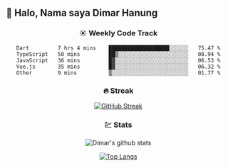 ## 👋 Halo, Nama saya **Dimar Hanung**

<center>

### :sunny: Weekly Code Track
<!--START_SECTION:waka-->

```text
Dart         7 hrs 4 mins    ███████████████████░░░░░░   75.47 %
TypeScript   50 mins         ██▒░░░░░░░░░░░░░░░░░░░░░░   08.94 %
JavaScript   36 mins         █▓░░░░░░░░░░░░░░░░░░░░░░░   06.53 %
Vue.js       35 mins         █▓░░░░░░░░░░░░░░░░░░░░░░░   06.32 %
Other        9 mins          ▒░░░░░░░░░░░░░░░░░░░░░░░░   01.77 %
```

<!--END_SECTION:waka-->

### :fire: Streak

[![GitHub Streak](http://github-readme-streak-stats.herokuapp.com?user=dimar-hanung)](https://git.io/streak-stats)

### :chart: Stats

![Dimar's github stats](https://github-readme-stats.vercel.app/api?username=dimar-hanung&show_icons=true&theme=vue)

[![Top Langs](https://github-readme-stats.vercel.app/api/top-langs/?username=dimar-hanung)](#)

</center>

